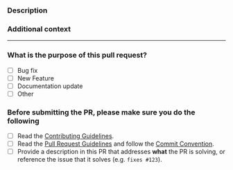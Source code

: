 <!-- Thank you for contributing! -->

### Description

<!-- Please insert your description here and provide especially info about the "what" this PR is solving -->

### Additional context

<!-- e.g. is there anything you'd like reviewers to focus on? -->

---

### What is the purpose of this pull request? <!-- (put an "X" next to an item) -->

- [ ] Bug fix
- [ ] New Feature
- [ ] Documentation update
- [ ] Other

### Before submitting the PR, please make sure you do the following

- [ ] Read the [Contributing Guidelines](https://github.com/alex8088/electron-toolkit/blob/master/CONTRIBUTING.md).
- [ ] Read the [Pull Request Guidelines](https://github.com/alex8088/electron-toolkit/blob/master/CONTRIBUTING.md#pull-request) and follow the [Commit Convention](https://github.com/alex8088/electron-toolkit/blob/master/.github/commit-convention.md).
- [ ] Provide a description in this PR that addresses **what** the PR is solving, or reference the issue that it solves (e.g. `fixes #123`).
